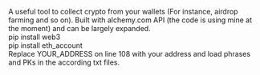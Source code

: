 A useful tool to collect crypto from your wallets (For instance, airdrop farming and so on). Built with alchemy.com API (the code is using mine at the moment) and can be largely expanded. <br>
   pip install web3 <br>
   pip install eth_account <br>
Replace YOUR_ADDRESS on line 108 with your address and load phrases and PKs in the according txt files.
